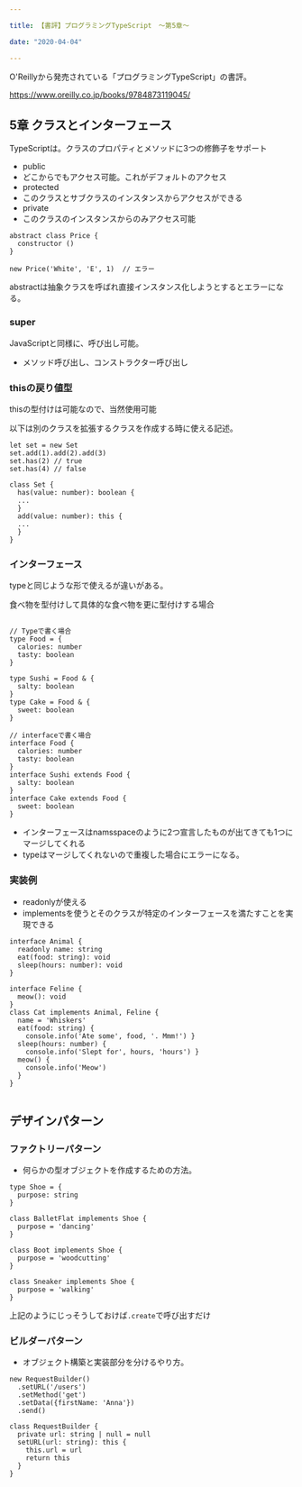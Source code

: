 ```yaml
---

title: 【書評】プログラミングTypeScript　〜第5章〜

date: "2020-04-04"

---
```


O'Reillyから発売されている「プログラミングTypeScript」の書評。

https://www.oreilly.co.jp/books/9784873119045/


## 5章 クラスとインターフェース

TypeScriptは。クラスのプロパティとメソッドに3つの修飾子をサポート

- public
 - どこからでもアクセス可能。これがデフォルトのアクセス
- protected
 - このクラスとサブクラスのインスタンスからアクセスができる
- private
 - このクラスのインスタンスからのみアクセス可能


```
abstract class Price {
  constructor ()
}

new Price('White', 'E', 1)  // エラー
```

abstractは抽象クラスを呼ばれ直接インスタンス化しようとするとエラーになる。

### super
JavaScriptと同様に、呼び出し可能。
- メソッド呼び出し、コンストラクター呼び出し

### thisの戻り値型
thisの型付けは可能なので、当然使用可能

以下は別のクラスを拡張するクラスを作成する時に使える記述。

```
let set = new Set 
set.add(1).add(2).add(3) 
set.has(2) // true 
set.has(4) // false

class Set {
  has(value: number): boolean {
  ... 
  }
  add(value: number): this {
  ...
  }
}

```

### インターフェース
typeと同じような形で使えるが違いがある。

食べ物を型付けして具体的な食べ物を更に型付けする場合
```

// Typeで書く場合
type Food = { 
  calories: number
  tasty: boolean 
}

type Sushi = Food & {
  salty: boolean
}
type Cake = Food & {
  sweet: boolean
}

// interfaceで書く場合
interface Food {
  calories: number
  tasty: boolean
}
interface Sushi extends Food {
  salty: boolean
}
interface Cake extends Food {
  sweet: boolean
}

```

- インターフェースはnamsspaceのように2つ宣言したものが出てきても1つにマージしてくれる
- typeはマージしてくれないので重複した場合にエラーになる。

### 実装例

- readonlyが使える
- implementsを使うとそのクラスが特定のインターフェースを満たすことを実現できる

```
interface Animal {
  readonly name: string 
  eat(food: string): void
  sleep(hours: number): void
}

interface Feline {
  meow(): void
}
class Cat implements Animal, Feline {
  name = 'Whiskers'
  eat(food: string) {
    console.info('Ate some', food, '. Mmm!') }
  sleep(hours: number) {
    console.info('Slept for', hours, 'hours') }
  meow() {
    console.info('Meow')
  }
}


```


## デザインパターン

### ファクトリーパターン
 - 何らかの型オブジェクトを作成するための方法。

```
type Shoe = {
  purpose: string
}

class BalletFlat implements Shoe {
  purpose = 'dancing'
}

class Boot implements Shoe {
  purpose = 'woodcutting'
}

class Sneaker implements Shoe {
  purpose = 'walking'
}
```

上記のようにじっそうしておけば```.create```で呼び出すだけ

### ビルダーパターン
- オブジェクト構築と実装部分を分けるやり方。

```
new RequestBuilder()
  .setURL('/users')
  .setMethod('get')
  .setData({firstName: 'Anna'})
  .send()

class RequestBuilder {
  private url: string | null = null
  setURL(url: string): this {
    this.url = url
    return this
  }
}

```

